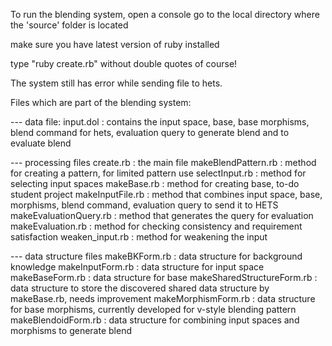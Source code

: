 
To run the blending system, open a console
 go to the local directory where the 'source' folder is located

make sure you have latest version of ruby installed

type "ruby create.rb" 
 without double quotes of course!

The system still has error while sending file to hets.


Files which are part of the blending system:

--- data file:
input.dol					    : contains the input space, base, base morphisms, blend command for hets, evaluation query to generate blend and to evaluate blend


--- processing files
create.rb						: the main file
makeBlendPattern.rb			  	: method for creating a pattern, for limited pattern use 
selectInput.rb				    : method for selecting input spaces
makeBase.rb					    : method for creating base, to-do student project
makeInputFile.rb			    : method that combines input space, base, morphisms, blend command, evaluation query to send it to HETS
makeEvaluationQuery.rb			: method that generates the query for evaluation
makeEvaluation.rb			    : method for checking consistency and requirement satisfaction
weaken_input.rb				    : method for weakening the input


--- data structure files
makeBKForm.rb				    : data structure for background knowledge
makeInputForm.rb			    : data structure for input space
makeBaseForm.rb				    : data structure for base
makeSharedStructureForm.rb		: data structure to store the discovered shared data structure by makeBase.rb, needs improvement
makeMorphismForm.rb			    : data structure for base morphisms, currently developed for v-style blending pattern
makeBlendoidForm.rb			    : data structure for combining input spaces and morphisms to generate blend












